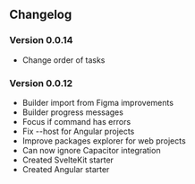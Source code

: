 ## Changelog

### Version 0.0.14

- Change order of tasks

### Version 0.0.12

- Builder import from Figma improvements
- Builder progress messages
- Focus if command has errors
- Fix --host for Angular projects
- Improve packages explorer for web projects
- Can now ignore Capacitor integration
- Created SvelteKit starter
- Created Angular starter
